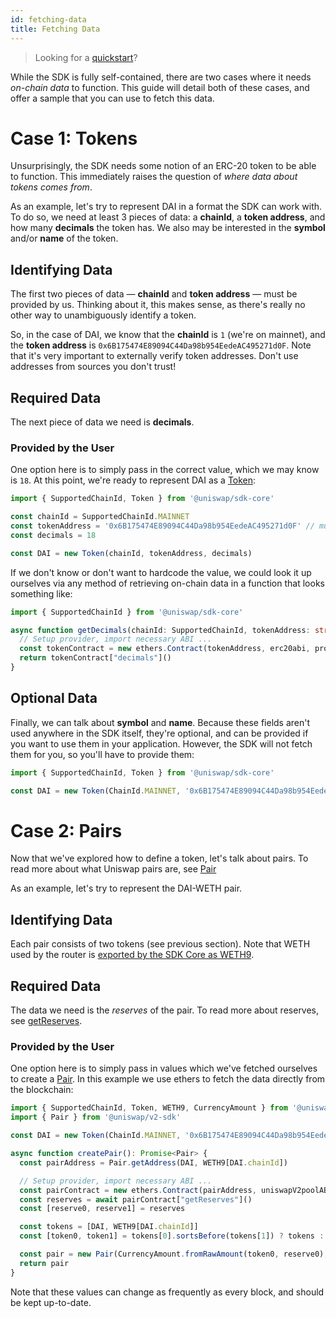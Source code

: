 ```yaml
---
id: fetching-data
title: Fetching Data
---
```


> Looking for a [quickstart](quick-start)?

While the SDK is fully self-contained, there are two cases where it needs _on-chain data_ to function.
This guide will detail both of these cases, and offer a sample that you can use to fetch this data.

# Case 1: Tokens

Unsurprisingly, the SDK needs some notion of an ERC-20 token to be able to function. This immediately raises the question of _where data about tokens comes from_.

As an example, let's try to represent DAI in a format the SDK can work with. To do so, we need at least 3 pieces of data: a **chainId**, a **token address**, and how many **decimals** the token has. We also may be interested in the **symbol** and/or **name** of the token.

## Identifying Data

The first two pieces of data — **chainId** and **token address** — must be provided by us. Thinking about it, this makes sense, as there's really no other way to unambiguously identify a token.

So, in the case of DAI, we know that the **chainId** is `1` (we're on mainnet), and the **token address** is `0x6B175474E89094C44Da98b954EedeAC495271d0F`. Note that it's very important to externally verify token addresses. Don't use addresses from sources you don't trust!

## Required Data

The next piece of data we need is **decimals**.

### Provided by the User

One option here is to simply pass in the correct value, which we may know is `18`. At this point, we're ready to represent DAI as a [Token](../reference/token):

```typescript
import { SupportedChainId, Token } from '@uniswap/sdk-core'

const chainId = SupportedChainId.MAINNET
const tokenAddress = '0x6B175474E89094C44Da98b954EedeAC495271d0F' // must be checksummed
const decimals = 18

const DAI = new Token(chainId, tokenAddress, decimals)
```

If we don't know or don't want to hardcode the value, we could look it up ourselves via any method of retrieving on-chain data in a function that looks something like:

```typescript
import { SupportedChainId } from '@uniswap/sdk-core'

async function getDecimals(chainId: SupportedChainId, tokenAddress: string): Promise<number> {
  // Setup provider, import necessary ABI ...
  const tokenContract = new ethers.Contract(tokenAddress, erc20abi, provider)
  return tokenContract["decimals"]()
}
```

## Optional Data

Finally, we can talk about **symbol** and **name**. Because these fields aren't used anywhere in the SDK itself, they're optional, and can be provided if you want to use them in your application. However, the SDK will not fetch them for you, so you'll have to provide them:

```typescript
import { SupportedChainId, Token } from '@uniswap/sdk-core'

const DAI = new Token(ChainId.MAINNET, '0x6B175474E89094C44Da98b954EedeAC495271d0F', 18, 'DAI', 'Dai Stablecoin')
```

# Case 2: Pairs

Now that we've explored how to define a token, let's talk about pairs. To read more about what Uniswap pairs are, see [Pair](../../../contracts/v2/reference/smart-contracts/pair)

As an example, let's try to represent the DAI-WETH pair.

## Identifying Data

Each pair consists of two tokens (see previous section). Note that WETH used by the router is [exported by the SDK Core as WETH9](../../core/reference/overview.md).

## Required Data

The data we need is the _reserves_ of the pair. To read more about reserves, see [getReserves](../../../contracts/v2/reference/smart-contracts/pair#getreserves).

### Provided by the User

One option here is to simply pass in values which we've fetched ourselves to create a [Pair](../reference/pair). In this example we use ethers to fetch the data directly from the blockchain:

```typescript
import { SupportedChainId, Token, WETH9, CurrencyAmount } from '@uniswap/sdk-core'
import { Pair } from '@uniswap/v2-sdk'

const DAI = new Token(ChainId.MAINNET, '0x6B175474E89094C44Da98b954EedeAC495271d0F', 18)

async function createPair(): Promise<Pair> {
  const pairAddress = Pair.getAddress(DAI, WETH9[DAI.chainId])

  // Setup provider, import necessary ABI ...
  const pairContract = new ethers.Contract(pairAddress, uniswapV2poolABI, provider)
  const reserves = await pairContract["getReserves"]()
  const [reserve0, reserve1] = reserves

  const tokens = [DAI, WETH9[DAI.chainId]]
  const [token0, token1] = tokens[0].sortsBefore(tokens[1]) ? tokens : [tokens[1], tokens[0]]

  const pair = new Pair(CurrencyAmount.fromRawAmount(token0, reserve0), CurrencyAmount.fromRawAmount(token1, reserve1))
  return pair
}
```

Note that these values can change as frequently as every block, and should be kept up-to-date.
